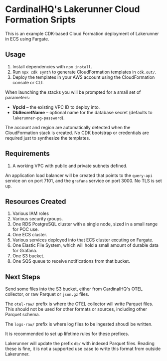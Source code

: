 # CardinalHQ's Lakerunner Cloud Formation Sripts

This is an example CDK-based Cloud Formation deployment of Lakerunner in ECS using
Fargate.

## Usage

1. Install dependencies with `npm install`.
2. Run `npx cdk synth` to generate CloudFormation templates in `cdk.out/`.
3. Deploy the templates in your AWS account using the CloudFormation console or CLI.

When launching the stacks you will be prompted for a small set of parameters:

* **VpcId** – the existing VPC ID to deploy into.
* **DbSecretName** – optional name for the database secret (defaults to `lakerunner-pg-password`).

The account and region are automatically detected when the CloudFormation stack is created. No CDK bootstrap or credentials are required just to synthesize the templates.

## Requirements

1. A working VPC with public and private subnets defined.

An application load balancer will be created that points to the `query-api` service on on port 7101,
and the `grafana` service on port 3000.  No TLS is set up.

## Resources Created

1. Various IAM roles
1. Various security groups.
1. One RDS PostgreSQL cluster with a single node, sized in a small range for POC use.
1. One ECS cluster.
1. Various services deployed into that ECS cluster excuting on Fargate.
1. One Elastic File System, which will hold a small amount of durable data for Grafana.
1. One S3 bucket.
1. One SQS queue to receive notifications from that bucket.

## Next Steps

Send some files into the S3 bucket, either from CardinalHQ's OTEL collector, or raw Parquet or `json.gz` files.

The `otel-raw/` prefix is where the OTEL collector will write Parquet files.  This should not be used for other formats or sources, including other Parquet schema.

The `logs-raw/` prefix is where log files to be ingested shoudl be written.

It is recommended to set up lifetime rules for these prefixes.

Lakerunner will update the prefix `db/` with indexed Parquet files.  Reading these is fine, it is not a supported use case to write this format from outside Lakerunner.
